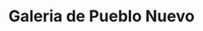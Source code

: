---
title: "Galeria de Pueblo Nuevo"
url: /buenaventura/galeria-de-pueblo-nuevo/
shop: Supermarkt
---